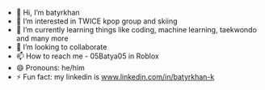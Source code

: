 - 👋 Hi, I’m batyrkhan
- 👀 I’m interested in TWICE kpop group and skiing
- 🌱 I’m currently learning things like coding, machine learning, taekwondo and many more
- 💞️ I’m looking to collaborate
- 📫 How to reach me - 05Batya05 in Roblox
- 😄 Pronouns: he/him
- ⚡ Fun fact: my linkedin is www.linkedin.com/in/batyrkhan-k


<!---
batyrkhan9/batyrkhan9 is a ✨ special ✨ repository because its `README.md` (this file) appears on your GitHub profile.
You can click the Preview link to take a look at your changes.
--->
